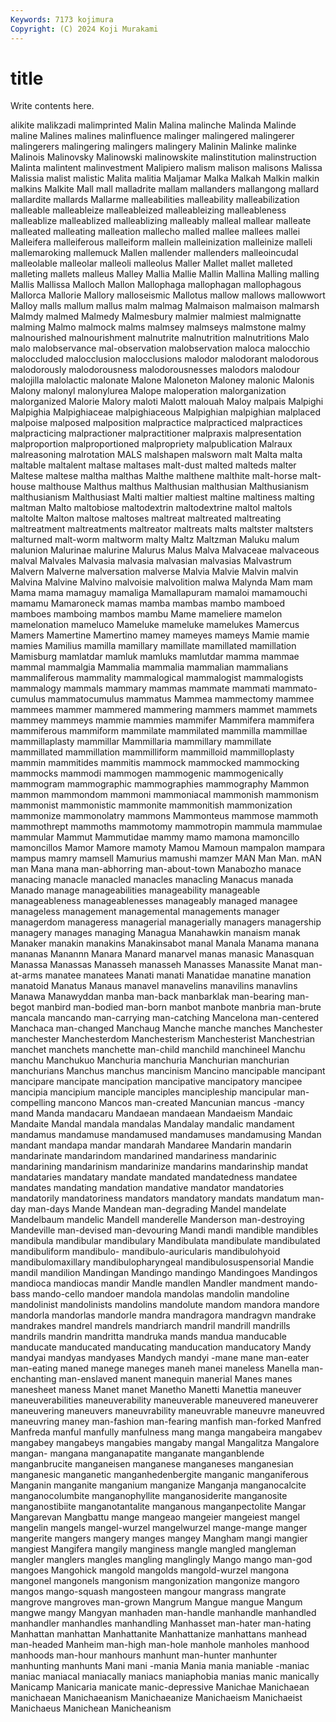 ```yaml
---
Keywords: 7173 kojimura
Copyright: (C) 2024 Koji Murakami
---
```


# title

Write contents here.



alikite malikzadi malimprinted Malin Malina malinche Malinda Malinde maline
Malines malines malinfluence malinger malingered malingerer malingerers malingering malingers malingery
Malinin Malinke malinke Malinois Malinovsky Malinowski malinowskite malinstitution malinstruction Malinta
malintent malinvestment Malipiero malism malison malisons Malissa Malissia malist malistic
Malita malitia Maljamar Malka Malkah Malkin malkin malkins Malkite Mall
mall malladrite mallam mallanders mallangong mallard mallardite mallards Mallarme malleabilities
malleability malleabilization malleable malleableize malleableized malleableizing malleableness malleablize malleablized malleablizing
malleably malleal mallear malleate malleated malleating malleation mallecho malled mallee
mallees mallei Malleifera malleiferous malleiform mallein malleinization malleinize malleli mallemaroking
mallemuck Mallen mallender mallenders malleoincudal malleolable malleolar malleoli malleolus Maller
Mallet mallet malleted malleting mallets malleus Malley Mallia Mallie Mallin
Mallina Malling malling Mallis Mallissa Malloch Mallon Mallophaga mallophagan mallophagous
Mallorca Mallorie Mallory malloseismic Mallotus mallow mallows mallowwort Malloy malls
mallum mallus malm malmag Malmaison malmaison malmarsh Malmdy malmed Malmedy
Malmesbury malmier malmiest malmignatte malming Malmo malmock malms malmsey malmseys
malmstone malmy malnourished malnourishment malnutrite malnutrition malnutritions Malo malo malobservance
mal-observation malobservation maloca malocchio maloccluded malocclusion malocclusions malodor malodorant malodorous
malodorously malodorousness malodorousnesses malodors malodour malojilla malolactic malonate Malone Maloneton
Maloney malonic Malonis Malony malonyl malonylurea Malope maloperation malorganization malorganized
Malorie Malory maloti Malott malouah Maloy malpais Malpighi Malpighia Malpighiaceae
malpighiaceous Malpighian malpighian malplaced malpoise malposed malposition malpractice malpracticed malpractices
malpracticing malpractioner malpractitioner malpraxis malpresentation malproportion malproportioned malpropriety malpublication Malraux
malreasoning malrotation MALS malshapen malsworn malt Malta malta maltable maltalent
maltase maltases malt-dust malted malteds malter Maltese maltese maltha malthas
Malthe malthene malthite malt-horse malt-house malthouse Malthus malthus Malthusian malthusian
Malthusianism malthusianism Malthusiast Malti maltier maltiest maltine maltiness malting maltman
Malto maltobiose maltodextrin maltodextrine maltol maltols maltolte Malton maltose maltoses
maltreat maltreated maltreating maltreatment maltreatments maltreator maltreats malts maltster maltsters
malturned malt-worm maltworm malty Maltz Maltzman Maluku malum malunion Malurinae
malurine Malurus Malus Malva Malvaceae malvaceous malval Malvales Malvasia malvasia
malvasian malvasias Malvastrum Malvern Malverne malversation malverse Malvia Malvie Malvin
malvin Malvina Malvine Malvino malvoisie malvolition malwa Malynda Mam mam
Mama mama mamaguy mamaliga Mamallapuram mamaloi mamamouchi mamamu Mamaroneck mamas
mamba mambas mambo mamboed mamboes mamboing mambos mambu Mame mameliere
mamelon mamelonation mameluco Mameluke mameluke mamelukes Mamercus Mamers Mamertine Mamertino
mamey mameyes mameys Mamie mamie mamies Mamilius mamilla mamillary mamillate
mamillated mamillation Mamisburg mamlatdar mamluk mamluks mamlutdar mamma mammae mammal
mammalgia Mammalia mammalia mammalian mammalians mammaliferous mammality mammalogical mammalogist mammalogists
mammalogy mammals mammary mammas mammate mammati mammato-cumulus mammatocumulus mammatus Mammea
mammectomy mammee mammees mammer mammered mammering mammers mammet mammets mammey
mammeys mammie mammies mammifer Mammifera mammifera mammiferous mammiform mammilate mammilated
mammilla mammillae mammillaplasty mammillar Mammillaria mammillary mammillate mammillated mammillation mammilliform
mammilloid mammilloplasty mammin mammitides mammitis mammock mammocked mammocking mammocks mammodi
mammogen mammogenic mammogenically mammogram mammographic mammographies mammography Mammon mammon mammondom
mammoni mammoniacal mammonish mammonism mammonist mammonistic mammonite mammonitish mammonization mammonize
mammonolatry mammons Mammonteus mammose mammoth mammothrept mammoths mammotomy mammotropin mammula
mammulae mammular Mammut Mammutidae mammy mamo mamona mamoncillo mamoncillos Mamor
Mamore mamoty Mamou Mamoun mampalon mampara mampus mamry mamsell Mamurius
mamushi mamzer MAN Man Man. mAN man Mana mana man-abhorring
man-about-town Manabozho manace manacing manacle manacled manacles manacling Manacus manada
Manado manage manageabilities manageability manageable manageableness manageablenesses manageably managed managee
manageless management managemental managements manager managerdom manageress managerial managerially managers
managership managery manages managing Managua Manahawkin manaism manak Manaker manakin
manakins Manakinsabot manal Manala Manama manana mananas Manannn Manara Manard
manarvel manas manasic Manasquan Manassa Manassas Manasseh manasseh Manasses Manassite
Manat man-at-arms manatee manatees Manati manati Manatidae manatine manation manatoid
Manatus Manaus manavel manavelins manavilins manavlins Manawa Manawyddan manba man-back
manbarklak man-bearing man-begot manbird man-bodied man-born manbot manbote manbria man-brute
mancala mancando man-carrying man-catching Mancelona man-centered Manchaca man-changed Manchaug Manche
manche manches Manchester manchester Manchesterdom Manchesterism Manchesterist Manchestrian manchet manchets
manchette man-child manchild manchineel Manchu manchu Manchukuo Manchuria manchuria Manchurian
manchurian manchurians Manchus manchus mancinism Mancino mancipable mancipant mancipare mancipate
mancipation mancipative mancipatory mancipee mancipia mancipium manciple manciples mancipleship mancipular
man-compelling mancono Mancos man-created Mancunian mancus -mancy mand Manda mandacaru
Mandaean mandaean Mandaeism Mandaic Mandaite Mandal mandala mandalas Mandalay mandalic
mandament mandamus mandamuse mandamused mandamuses mandamusing Mandan mandant mandapa mandar
mandarah Mandaree Mandarin mandarin mandarinate mandarindom mandarined mandariness mandarinic mandarining
mandarinism mandarinize mandarins mandarinship mandat mandataries mandatary mandate mandated mandatedness
mandatee mandates mandating mandation mandative mandator mandatories mandatorily mandatoriness mandators
mandatory mandats mandatum man-day man-days Mande Mandean man-degrading Mandel mandelate
Mandelbaum mandelic Mandell manderelle Manderson man-destroying Mandeville man-devised man-devouring Mandi
mandi mandible mandibles mandibula mandibular mandibulary Mandibulata mandibulate mandibulated mandibuliform
mandibulo- mandibulo-auricularis mandibulohyoid mandibulomaxillary mandibulopharyngeal mandibulosuspensorial Mandie mandil mandilion Mandingan
Mandingo mandingo Mandingoes Mandingos mandioca mandiocas mandir Mandle mandlen Mandler
mandment mando-bass mando-cello mandoer mandola mandolas mandolin mandoline mandolinist mandolinists
mandolins mandolute mandom mandora mandore mandorla mandorlas mandorle mandra mandragora
mandragvn mandrake mandrakes mandrel mandrels mandriarch mandril mandrill mandrills mandrils
mandrin mandritta mandruka mands mandua manducable manducate manducated manducating manducation
manducatory Mandy mandyai mandyas mandyases Mandych mandyi -mane mane man-eater
man-eating maned manege maneges maneh manei maneless Manella man-enchanting man-enslaved
manent manequin manerial Manes manes manesheet maness Manet manet Manetho
Manetti Manettia maneuver maneuverabilities maneuverability maneuverable maneuvered maneuverer maneuvering maneuvers
maneuvrability maneuvrable maneuvre maneuvred maneuvring maney man-fashion man-fearing manfish man-forked
Manfred Manfreda manful manfully manfulness mang manga mangabeira mangabev mangabey
mangabeys mangabies mangaby mangal Mangalitza Mangalore mangan- mangana manganapatite manganate
manganblende manganbrucite manganeisen manganese manganeses manganesian manganesic manganetic manganhedenbergite manganic
manganiferous Manganin manganite manganium manganize Manganja manganocalcite manganocolumbite manganophyllite manganosiderite
manganosite manganostibiite manganotantalite manganous manganpectolite Mangar Mangarevan Mangbattu mange mangeao
mangeier mangeiest mangel mangelin mangels mangel-wurzel mangelwurzel mange-mange manger mangerite
mangers mangery manges mangey Mangham mangi mangier mangiest Mangifera mangily
manginess mangle mangled mangleman mangler manglers mangles mangling manglingly Mango
mango man-god mangoes Mangohick mangold mangolds mangold-wurzel mangona mangonel mangonels
mangonism mangonization mangonize mangoro mangos mango-squash mangosteen mangour mangrass mangrate
mangrove mangroves man-grown Mangrum Mangue mangue Mangum mangwe mangy Mangyan
manhaden man-handle manhandle manhandled manhandler manhandles manhandling Manhasset man-hater man-hating
Manhattan manhattan Manhattanite Manhattanize manhattans manhead man-headed Manheim man-high man-hole
manhole manholes manhood manhoods man-hour manhours manhunt man-hunter manhunter manhunting
manhunts Mani mani -mania Mania mania maniable -maniac maniac maniacal
maniacally maniacs maniaphobia manias manic manically Manicamp Manicaria manicate manic-depressive
Manichae Manichaean manichaean Manichaeanism Manichaeanize Manichaeism Manichaeist Manichaeus Manichean Manicheanism

